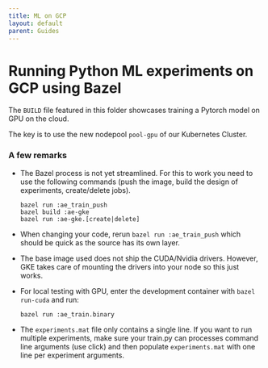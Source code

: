 ```yaml
---
title: ML on GCP
layout: default
parent: Guides
---
```

Running Python ML experiments on GCP using Bazel
===============================================

The `BUILD` file featured in this folder showcases training a Pytorch model on GPU on the cloud.

The key is to use the new nodepool `pool-gpu` of our Kubernetes Cluster.

### A few remarks
- The Bazel process is not yet streamlined. For this to work you need to use the following commands (push the image, build the design of experiments, create/delete jobs).
    ```
    bazel run :ae_train_push
    bazel build :ae-gke
    bazel run :ae-gke.[create|delete]
    ```

- When changing your code, rerun `bazel run :ae_train_push` which should be quick as the source has its own layer.

- The base image used does not ship the CUDA/Nvidia drivers. However, GKE takes care of mounting the drivers into your node so this just works.

- For local testing with GPU, enter the development container with `bazel run-cuda` and run:
    ```
    bazel run :ae_train.binary
    ```

- The `experiments.mat` file only contains a single line. If you want to run multiple experiments, make sure your train.py can processes command line arguments (use click) and then populate `experiments.mat` with one line per experiment arguments.
